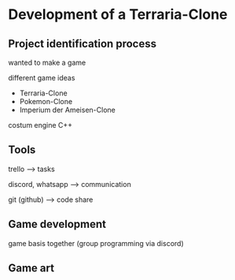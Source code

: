 # Development of a Terraria-Clone

## Project identification process

wanted to make a game

different game ideas
- Terraria-Clone
- Pokemon-Clone
- Imperium der Ameisen-Clone

costum engine
C++

## Tools

trello --> tasks

discord, whatsapp --> communication

git (github) --> code share

## Game development 

game basis together (group programming via discord)



## Game art


